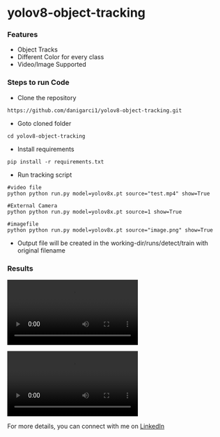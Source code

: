 # yolov8-object-tracking 


### Features
- Object Tracks
- Different Color for every class
- Video/Image Supported


### Steps to run Code

- Clone the repository
```
https://github.com/danigarci1/yolov8-object-tracking.git
```

- Goto cloned folder
```
cd yolov8-object-tracking
```

- Install requirements
```
pip install -r requirements.txt
```

- Run tracking script
```
#video file
python python run.py model=yolov8x.pt source="test.mp4" show=True

#External Camera
python python run.py model=yolov8x.pt source=1 show=True

#imagefile
python python run.py model=yolov8x.pt source="image.png" show=True
```

- Output file will be created in the working-dir/runs/detect/train with original filename


### Results
![yolov8s tracking example](assets/results/street_s.mp4)

![yolov8x tracking example](assets/results/street_x.mp4)

For more details, you can connect with me on [LinkedIn](https://www.linkedin.com/in/danigarciape/)
